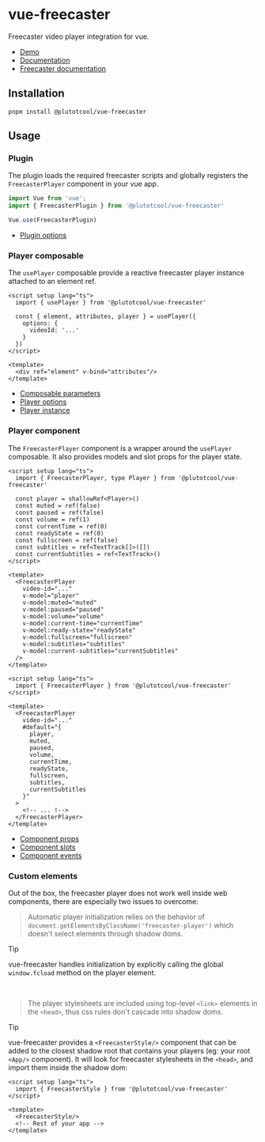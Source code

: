 # vue-freecaster

Freecaster video player integration for vue.

- [Demo](https://plutotcool.github.io/vue-freecaster/playground)
- [Documentation](https://plutotcool.github.io/vue-freecaster)
- [Freecaster documentation](https://docs.freecaster.com/player/index.html)

## Installation

```shell
pnpm install @plutotcool/vue-freecaster
```

## Usage

### Plugin

The plugin loads the required freecaster scripts and globally
registers the `FreecasterPlayer` component in your vue app.

```typescript
import Vue from 'vue';
import { FreecasterPlugin } from '@plutotcool/vue-freecaster'

Vue.use(FreecasterPlugin)
```

- [Plugin options](https://plutotcool.github.io/vue-freecaster/interfaces/Plugin.FreecasterPluginOptions.html)

### Player composable

The `usePlayer` composable provide a reactive freecaster player instance
attached to an element ref.

```vue
<script setup lang="ts">
  import { usePlayer } from '@plutotcool/vue-freecaster'

  const { element, attributes, player } = usePlayer({
    options: {
      videoId: '...'
    }
  })
</script>

<template>
  <div ref="element" v-bind="attributes"/>
</template>
```

- [Composable parameters](https://plutotcool.github.io/vue-freecaster/interfaces/usePlayer.UsePlayerParameters.html)
- [Player options](https://plutotcool.github.io/vue-freecaster/interfaces/Player.PlayerOptions.html)
- [Player instance](https://plutotcool.github.io/vue-freecaster/interfaces/Player.Player.html)

### Player component

The `FreecasterPlayer` component is a wrapper around the `usePlayer` composable.
It also provides models and slot props for the player state.

```vue
<script setup lang="ts">
  import { FreecasterPlayer, type Player } from '@plutotcool/vue-freecaster'

  const player = shallowRef<Player>()
  const muted = ref(false)
  const paused = ref(false)
  const volume = ref(1)
  const currentTime = ref(0)
  const readyState = ref(0)
  const fullscreen = ref(false)
  const subtitles = ref<TextTrack[]>([])
  const currentSubtitles = ref<TextTrack>()
</script>

<template>
  <FreecasterPlayer
    video-id="..."
    v-model="player"
    v-model:muted="muted"
    v-model:paused="paused"
    v-model:volume="volume"
    v-model:current-time="currentTime"
    v-model:ready-state="readyState"
    v-model:fullscreen="fullscreen"
    v-model:subtitles="subtitles"
    v-model:current-subtitles="currentSubtitles"
  />
</template>
```

```vue
<script setup lang="ts">
  import { FreecasterPlayer } from '@plutotcool/vue-freecaster'
</script>

<template>
  <FreecasterPlayer
    video-id="..."
    #default="{
      player,
      muted,
      paused,
      volume,
      currentTime,
      readyState,
      fullscreen,
      subtitles,
      currentSubtitles
    }"
  >
    <!-- ... !-->
  </FreecasterPlayer>
</template>
```

- [Component props](https://plutotcool.github.io/vue-freecaster/interfaces/_FreecasterPlayer__.FreecasterPlayerProps.html)
- [Component slots](https://plutotcool.github.io/vue-freecaster/interfaces/_FreecasterPlayer__.FreecasterPlayerSlots.html)
- [Component events](https://plutotcool.github.io/vue-freecaster/types/_FreecasterPlayer__.FreecasterPlayerEmits.html)

### Custom elements

Out of the box, the freecaster player does not work well inside web components,
there are especially two issues to overcome:

> Automatic player initialization relies on the behavior of
> `document.getElementsByClassName('freecaster-player')` which doesn't select
> elements through shadow doms.

> [!TIP]
> vue-freecaster handles initialization by explicitly calling the global
> `window.fcload` method on the player element.

<br>

> The player stylesheets are included using top-level `<link>` elements in the
> `<head>`, thus css rules don't cascade into shadow doms.

> [!TIP]
> vue-freecaster provides a `<FreecasterStyle/>` component that can be added to
> the closest shadow root that contains your players (eg: your root `<App/>`
> component). It will look for freecaster stylesheets in the `<head>`, and
> import them inside the shadow dom:
>
> ```vue
> <script setup lang="ts">
>   import { FreecasterStyle } from '@plutotcool/vue-freecaster'
> </script>
>
> <template>
>   <FreecasterStyle/>
>   <!-- Rest of your app -->
> </template>
> ```
